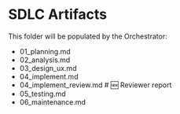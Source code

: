 # SDLC Artifacts

This folder will be populated by the Orchestrator:

-   01_planning.md
-   02_analysis.md
-   03_design_ux.md
-   04_implement.md
-   04_implement_review.md # 🆕 Reviewer report
-   05_testing.md
-   06_maintenance.md
